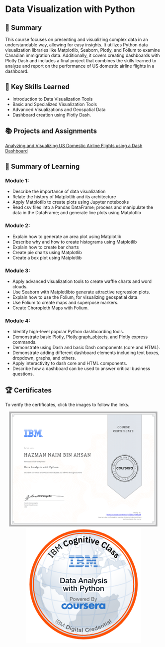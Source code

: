 # Data Visualization with Python
## 📑 Summary
This course focuses on presenting and visualizing complex data in an understandable way, allowing for easy insights. It utilizes Python data visualization libraries like Matplotlib, Seaborn, Plotly, and Folium to examine Canadian immigration data. Additionally, it covers creating dashboards with Plotly Dash and includes a final project that combines the skills learned to analyze and report on the performance of US domestic airline flights in a dashboard.

## 🔑 Key Skills Learned
- Introduction to Data Visualization Tools
- Basic and Specialized Visualization Tools
- Advanced Visualizations and Geospatial Data
- Dashboard creation using Plotly Dash.

## 📚 Projects and Assignments
[Analyzing and Visualizing US Domestic Airline Flights using a Dash Dashboard](https://interactive-us-domestic-flights-dash-demo.onrender.com/)

## 📑 Summary of Learning
### Module 1:
- Describe the importance of data visualization
- Relate the history of Matplotlib and its architecture
- Apply Matplotlib to create plots using Jupyter notebooks
- Read csv files into a Pandas DataFrame; process and manipulate the data in the DataFrame; and generate line plots using Matplotlib

### Module 2:
- Explain how to generate an area plot using Matplotlib
- Describe why and how to create histograms using Matplotlib
- Explain how to create bar charts
- Create pie charts using Matplotlib
- Create a box plot using Matplotlib

### Module 3:
- Apply advanced visualization tools to create waffle charts and word clouds.
- Use Seaborn with Matplotlibto generate attractive regression plots.
- Explain how to use the Folium, for visualizing geospatial data.
- Use Folium to create maps and superpose markers.
- Create Choropleth Maps with Folium.

### Module 4:
- Identify high-level popular Python dashboarding tools.
- Demonstrate basic Plotly, Plotly.graph_objects, and Plotly express commands.
- Demonstrate using Dash and basic Dash components (core and HTML).
- Demonstrate adding different dashboard elements including text boxes, dropdown, graphs, and others.
- Apply interactivity to dash core and HTML components.
- Describe how a dashboard can be used to answer critical business questions.

## 🏆 Certificates 
To verify the certificates, click the images to follow the links.

<p align="middle">
  <a href="https://www.coursera.org/account/accomplishments/certificate/7D5U2J7XXLUX"><img src="https://github.com/HazmanNaim/IBM-Data-Science-Professional-Certificate/blob/80b1a6b442ff6dc3603d864976974711b045fd65/07.Data%20Analysis%20With%20Python/Asset/Coursera%207D5U2J7XXLUX-1.png" height="370"></a>
  <a href="https://www.credly.com/badges/ea07d8f8-48b5-4274-8d65-148f9df60ffa"><img src="https://github.com/HazmanNaim/IBM-Data-Science-Professional-Certificate/blob/80b1a6b442ff6dc3603d864976974711b045fd65/07.Data%20Analysis%20With%20Python/Asset/Cognitive_Class_-_Data_Analysis_w_Python.png" height="370"></a>
</p>
